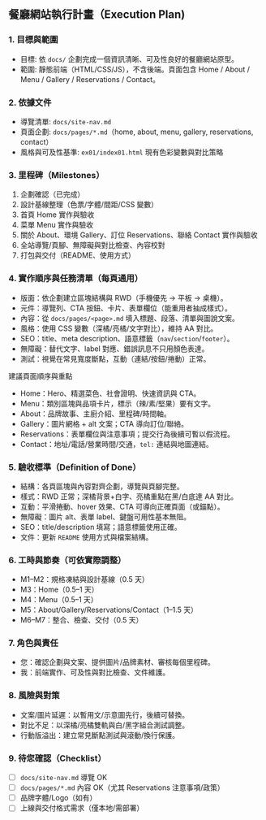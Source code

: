 ## 餐廳網站執行計畫（Execution Plan)

### 1. 目標與範圍
- 目標: 依 `docs/` 企劃完成一個資訊清晰、可及性良好的餐廳網站原型。
- 範圍: 靜態前端（HTML/CSS/JS），不含後端。頁面包含 Home / About / Menu / Gallery / Reservations / Contact。

### 2. 依據文件
- 導覽清單: `docs/site-nav.md`
- 頁面企劃: `docs/pages/*.md`（home, about, menu, gallery, reservations, contact）
- 風格與可及性基準: `ex01/index01.html` 現有色彩變數與對比策略

### 3. 里程碑（Milestones）
1) 企劃確認（已完成）
2) 設計基線整理（色票/字體/間距/CSS 變數）
3) 首頁 Home 實作與驗收
4) 菜單 Menu 實作與驗收
5) 關於 About、環境 Gallery、訂位 Reservations、聯絡 Contact 實作與驗收
6) 全站導覽/頁腳、無障礙與對比檢查、內容校對
7) 打包與交付（README、使用方式）

### 4. 實作順序與任務清單（每頁通用）
- 版面：依企劃建立區塊結構與 RWD（手機優先 → 平板 → 桌機）。
- 元件：導覽列、CTA 按鈕、卡片、表單欄位（能重用者抽成樣式）。
- 內容：從 `docs/pages/<page>.md` 填入標題、段落、清單與圖說文案。
- 風格：使用 CSS 變數（深橘/亮橘/文字對比），維持 AA 對比。
- SEO：title、meta description、語意標籤（`nav`/`section`/`footer`）。
- 無障礙：替代文字、label 對應、錯誤訊息不只用顏色表達。
- 測試：視覺在常見寬度斷點，互動（連結/按鈕/捲動）正常。

建議頁面順序與重點
- Home：Hero、精選菜色、社會證明、快速資訊與 CTA。
- Menu：類別區塊與品項卡片，標示（辣/素/堅果）要有文字。
- About：品牌故事、主廚介紹、里程碑/時間軸。
- Gallery：圖片網格 + alt 文案；CTA 導向訂位/聯絡。
- Reservations：表單欄位與注意事項；提交行為後續可暫以假流程。
- Contact：地址/電話/營業時間/交通，`tel:` 連結與地圖連結。

### 5. 驗收標準（Definition of Done）
- 結構：各頁區塊與內容對齊企劃，導覽與頁腳完整。
- 樣式：RWD 正常；深橘背景+白字、亮橘重點在黑/白底達 AA 對比。
- 互動：平滑捲動、hover 效果、CTA 可導向正確頁面（或錨點）。
- 無障礙：圖片 alt、表單 label、鍵盤可用性基本無阻。
- SEO：title/description 填寫；語意標籤使用正確。
- 文件：更新 `README` 使用方式與檔案結構。

### 6. 工時與節奏（可依實際調整）
- M1–M2：規格凍結與設計基線（0.5 天）
- M3：Home（0.5–1 天）
- M4：Menu（0.5–1 天）
- M5：About/Gallery/Reservations/Contact（1–1.5 天）
- M6–M7：整合、檢查、交付（0.5 天）

### 7. 角色與責任
- 您：確認企劃與文案、提供圖片/品牌素材、審核每個里程碑。
- 我：前端實作、可及性與對比檢查、文件維護。

### 8. 風險與對策
- 文案/圖片延遲：以暫用文/示意圖先行，後續可替換。
- 對比不足：以深橘/亮橘雙軌與白/黑字組合測試調整。
- 行動版溢出：建立常見斷點測試與滾動/換行保護。

### 9. 待您確認（Checklist）
- [ ] `docs/site-nav.md` 導覽 OK
- [ ] `docs/pages/*.md` 內容 OK（尤其 Reservations 注意事項/政策）
- [ ] 品牌字體/Logo（如有）
- [ ] 上線與交付格式需求（僅本地/需部署）
